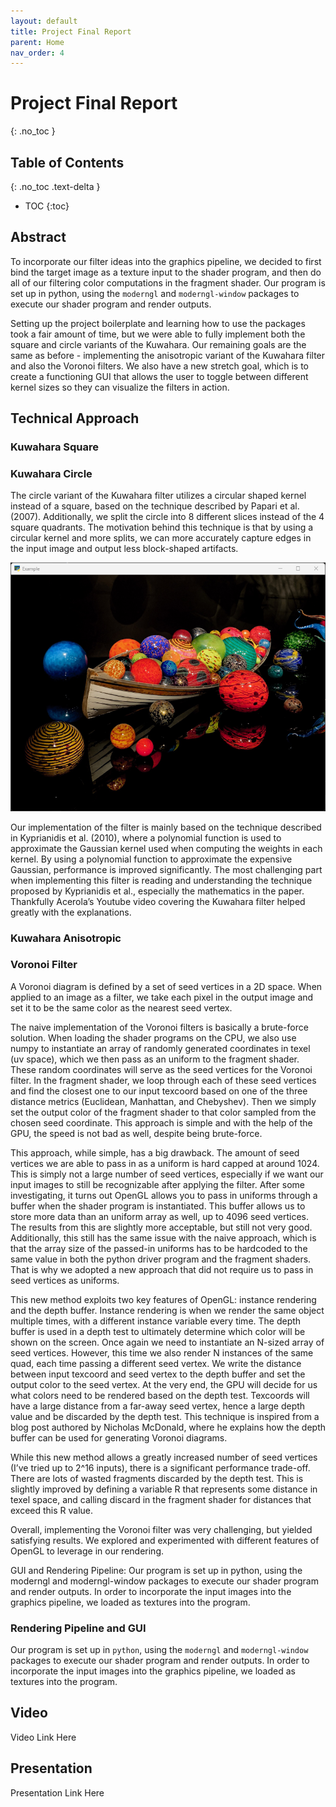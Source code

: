 ```yaml
---
layout: default
title: Project Final Report
parent: Home
nav_order: 4
---
```


# Project Final Report

{: .no_toc }

## Table of Contents

{: .no_toc .text-delta }

- TOC
  {:toc}

## Abstract

To incorporate our filter ideas into the graphics pipeline, we decided to first bind the target image as a texture input to the shader program, and then do all of our filtering color computations in the fragment shader. Our program is set up in python, using the `moderngl` and `moderngl-window` packages to execute our shader program and render outputs.

Setting up the project boilerplate and learning how to use the packages took a fair amount of time, but we were able to fully implement both the square and circle variants of the Kuwahara. Our remaining goals are the same as before - implementing the anisotropic variant of the Kuwahara filter and also the Voronoi filters. We also have a new stretch goal, which is to create a functioning GUI that allows the user to toggle between different kernel sizes so they can visualize the filters in action.

## Technical Approach

### Kuwahara Square

### Kuwahara Circle

The circle variant of the Kuwahara filter utilizes a circular shaped kernel instead of a square, based on the technique described by Papari et al. (2007). Additionally, we split the circle into 8 different slices instead of the 4 square quadrants. The motivation behind this technique is that by using a circular kernel and more splits, we can more accurately capture edges in the input image and output less block-shaped artifacts.

![image test](./milestone_assets/boat_original.png)

Our implementation of the filter is mainly based on the technique described in Kyprianidis et al. (2010), where a polynomial function is used to approximate the Gaussian kernel used when computing the weights in each kernel. By using a polynomial function to approximate the expensive Gaussian, performance is improved significantly. The most challenging part when implementing this filter is reading and understanding the technique proposed by Kyprianidis et al., especially the mathematics in the paper. Thankfully Acerola’s Youtube video covering the Kuwahara filter helped greatly with the explanations.

### Kuwahara Anisotropic

### Voronoi Filter

A Voronoi diagram is defined by a set of seed vertices in a 2D space. When applied to an image as a filter, we take each pixel in the output image and set it to be the same color as the nearest seed vertex.

The naive implementation of the Voronoi filters is basically a brute-force solution. When loading the shader programs on the CPU, we also use numpy to instantiate an array of randomly generated coordinates in texel (uv space), which we then pass as an uniform to the fragment shader. These random coordinates will serve as the seed vertices for the Voronoi filter. In the fragment shader, we loop through each of these seed vertices and find the closest one to our input texcoord based on one of the three distance metrics (Euclidean, Manhattan, and Chebyshev). Then we simply set the output color of the fragment shader to that color sampled from the chosen seed coordinate. This approach is simple and with the help of the GPU, the speed is not bad as well, despite being brute-force.

This approach, while simple, has a big drawback. The amount of seed vertices we are able to pass in as a uniform is hard capped at around 1024. This is simply not a large number of seed vertices, especially if we want our input images to still be recognizable after applying the filter. After some investigating, it turns out OpenGL allows you to pass in uniforms through a buffer when the shader program is instantiated. This buffer allows us to store more data than an uniform array as well, up to 4096 seed vertices. The results from this are slightly more acceptable, but still not very good. Additionally, this still has the same issue with the naive approach, which is that the array size of the passed-in uniforms has to be hardcoded to the same value in both the python driver program and the fragment shaders. That is why we adopted a new approach that did not require us to pass in seed vertices as uniforms.

This new method exploits two key features of OpenGL: instance rendering and the depth buffer. Instance rendering is when we render the same object multiple times, with a different instance variable every time. The depth buffer is used in a depth test to ultimately determine which color will be shown on the screen. Once again we need to instantiate an N-sized array of seed vertices. However, this time we also render N instances of the same quad, each time passing a different seed vertex. We write the distance between input texcoord and seed vertex to the depth buffer and set the output color to the seed vertex. At the very end, the GPU will decide for us what colors need to be rendered based on the depth test. Texcoords will have a large distance from a far-away seed vertex, hence a large depth value and be discarded by the depth test. This technique is inspired from a blog post authored by Nicholas McDonald, where he explains how the depth buffer can be used for generating Voronoi diagrams.

While this new method allows a greatly increased number of seed vertices (I’ve tried up to 2^16 inputs), there is a significant performance trade-off. There are lots of wasted fragments discarded by the depth test. This is slightly improved by defining a variable R that represents some distance in texel space, and calling discard in the fragment shader for distances that exceed this R value.

Overall, implementing the Voronoi filter was very challenging, but yielded satisfying results. We explored and experimented with different features of OpenGL to leverage in our rendering.

GUI and Rendering Pipeline: Our program is set up in python, using the moderngl and moderngl-window packages to execute our shader program and render outputs. In order to incorporate the input images into the graphics pipeline, we loaded as textures into the program.

### Rendering Pipeline and GUI

Our program is set up in `python`, using the `moderngl` and `moderngl-window` packages to execute our shader program and render outputs. In order to incorporate the input images into the graphics pipeline, we loaded as textures into the program.

## Video

Video Link Here

## Presentation

Presentation Link Here
